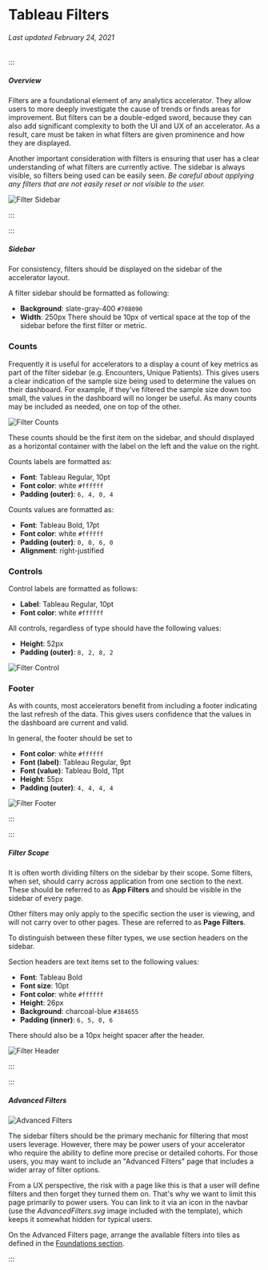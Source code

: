 # Tableau Filters

###### Last updated February 24, 2021

:::

##### Overview

Filters are a foundational element of any analytics accelerator.
They allow users to more deeply investigate the cause of trends or finds areas for improvement.
But filters can be a double-edged sword, because they can also add significant complexity to both the UI and UX of an accelerator.
As a result, care must be taken in what filters are given prominence and how they are displayed.

Another important consideration with filters is ensuring that user has a clear understanding of what filters are currently active.
The sidebar is always visible, so filters being used can be easily seen.
*Be careful about applying any filters that are not easily reset or not visible to the user.*

![Filter Sidebar](./assets/analytics/tableau/filteroverview.png "Filter Sidebar")

:::

:::

##### Sidebar

For consistency, filters should be displayed on the sidebar of the accelerator layout.

A filter sidebar should be formatted as following:
- **Background**: slate-gray-400 `#708090`
- **Width**: 250px
There should be 10px of vertical space at the top of the sidebar before the first filter or metric.

### Counts

Frequently it is useful for accelerators to a display a count of key metrics as part of the filter sidebar (e.g. Encounters, Unique Patients).
This gives users a clear indication of the sample size being used to determine the values on their dashboard.
For example, if they've filtered the sample size down too small, the values in the dashboard will no longer be useful.
As many counts may be included as needed, one on top of the other.

![Filter Counts](./assets/analytics/tableau/filtercounts.png "Filter Counts")

These counts should be the first item on the sidebar, and should displayed as a horizontal container with the label on the left and the value on the right.

Counts labels are formatted as:
- **Font**: Tableau Regular, 10pt
- **Font color**: white `#ffffff`
- **Padding (outer)**: `6, 4, 0, 4`

Counts values are formatted as:
- **Font**: Tableau Bold, 17pt
- **Font color**: white `#ffffff`
- **Padding (outer)**: `0, 0, 6, 0`
- **Alignment**: right-justified

### Controls

Control labels are formatted as follows:
- **Label**: Tableau Regular, 10pt
- **Font color**: white `#ffffff`


All controls, regardless of type should have the following values:
- **Height**: 52px
- **Padding (outer)**: `8, 2, 8, 2`

![Filter Control](./assets/analytics/tableau/filtercontrol.png "Filter Control")

### Footer

As with counts, most accelerators benefit from including a footer indicating the last refresh of the data.
This gives users confidence that the values in the dashboard are current and valid.

In general, the footer should be set to
- **Font color**: white `#ffffff`
- **Font (label)**: Tableau Regular, 9pt
- **Font (value)**: Tableau Bold, 11pt
- **Height**: 55px
- **Padding (outer)**: `4, 4, 4, 4`

![Filter Footer](./assets/analytics/tableau/filterfooter.png "Filter Footer")

:::

:::

##### Filter Scope

It is often worth dividing filters on the sidebar by their scope.
Some filters, when set, should carry across application from one section to the next.
These should be referred to as **App Filters** and should be visible in the sidebar of every page.

Other filters may only apply to the specific section the user is viewing, and will not carry over to other pages.
These are referred to as **Page Filters**.

To distinguish between these filter types, we use section headers on the sidebar.

Section headers are text items set to the following values:
- **Font**: Tableau Bold
- **Font size**: 10pt
- **Font color**: white `#ffffff`
- **Height**: 26px
- **Background**: charcoal-blue `#384655`
- **Padding (inner)**: `6, 5, 0, 6`

There should also be a 10px height spacer after the header.

![Filter Header](./assets/analytics/tableau/filtersection.png "Filter Header")

:::

:::

##### Advanced Filters

![Advanced Filters](./assets/analytics/tableau/advancedfilters.png "Advanced Filters")

The sidebar filters should be the primary mechanic for filtering that most users leverage.
However, there may be power users of your accelerator who require the ability to define more precise or detailed cohorts.
For those users, you may want to include an "Advanced Filters" page that includes a wider array of filter options.

From a UX perspective, the risk with a page like this is that a user will define filters and then forget they turned them on.
That's why we want to limit this page primarily to power users.
You can link to it via an icon in the navbar (use the *AdvancedFilters.svg* image included with the template), which keeps it somewhat hidden for typical users.

On the Advanced Filters page, arrange the available filters into tiles as defined in the [Foundations section](/analytics/tableau-foundations).

:::
